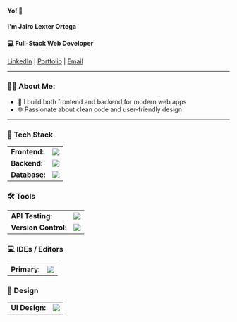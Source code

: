<h4>Yo! 👋</h4>
<h4>I'm Jairo Lexter Ortega</h4>
<h4 >💻 Full-Stack Web Developer</h4>
<p >
  <a href="https://www.linkedin.com/in/jairo-lexter-ortega-822324348">LinkedIn</a> |
  <a href="https://jai-xyz.github.io/my-portfolio">Portfolio</a> |
  <a href="mailto:ortega.jairolexter.n@gmail.com">Email</a>
</p>

---

### 👩‍💻 About Me:
- 🔧 I build both frontend and backend for modern web apps  
- 🌐 Passionate about clean code and user-friendly design  

---

<h3>🧠 Tech Stack</h3>

<table>
  <tr>
    <td><strong>Frontend:</strong></td>
    <td><img src="https://skillicons.dev/icons?i=html,css,js,ts,react,vue" style="vertical-align: middle;" /></td>
  </tr>
  <tr>
    <td><strong>Backend:</strong></td>
    <td><img src="https://skillicons.dev/icons?i=nodejs,php" style="vertical-align: middle;" /></td>
  </tr>
  <tr>
    <td><strong>Database:</strong></td>
    <td><img src="https://skillicons.dev/icons?i=postgres,mysql" style="vertical-align: middle;" /></td>
  </tr>
</table>

<h3>🛠️ Tools</h3>

<table>
  <tr>
    <td><strong>API Testing:</strong></td>
    <td><img src="https://skillicons.dev/icons?i=postman" style="vertical-align: middle;" /></td>
  </tr>
  <tr>
    <td><strong>Version Control:</strong></td>
    <td><img src="https://skillicons.dev/icons?i=git,github" style="vertical-align: middle;" /></td>
  </tr>
</table>

<h3>💻 IDEs / Editors</h3>

<table>
  <tr>
    <td><strong>Primary:</strong></td>
    <td><img src="https://skillicons.dev/icons?i=vscode" style="vertical-align: middle;" /></td>
  </tr>
</table>

<h3>🎨 Design</h3>

<table>
  <tr>
    <td><strong>UI Design:</strong></td>
    <td><img src="https://skillicons.dev/icons?i=figma" style="vertical-align: middle;" /></td>
  </tr>
</table>

